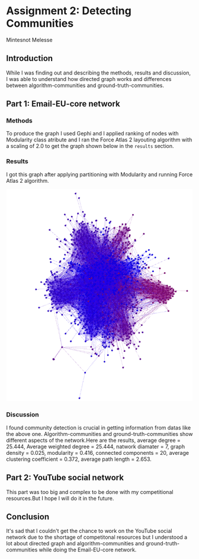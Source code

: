 # Assignment 2: Detecting Communities
Mintesnot Melesse


## Introduction
While I was finding out and describing the methods, results and discussion, I was able to understand how directed graph works and differences between algorithm-communities and ground-truth-communities.

## Part 1: Email-EU-core network
### Methods
To produce the graph I used Gephi and I applied ranking of nodes with Modularity class atribute and I ran the Force Atlas 2 layouting algorithm with a scaling of 2.0 to get the graph shown below in the ```results``` section.
### Results
I got this graph after applying partitioning with Modularity and running Force Atlas 2 algorithm.

![Network example](graph2.png)

### Discussion
I found community detection is crucial in getting information from datas like the above one.
Algorithm-communities and ground-truth-communities show different aspects of the network.Here are the results, average degree = 25.444, Average weighted degree = 25.444, natwork diamater = 7, graph density = 0.025, modularity = 0.416, connected components = 20, average clustering coefficient = 0.372, average path length = 2.653.

## Part 2: YouTube social network
This part was too big and complex to be done with my competitional resources.But I hope I will do it in the future.

## Conclusion
It's sad that I couldn't get the chance to work on the YouTube social network due to the shortage of competitonal resources but I understood a lot about directed graph and algorithm-communities and ground-truth-communities while doing the Email-EU-core network.
